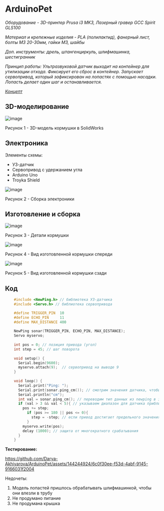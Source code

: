 # ArduinoPet

*Оборудование - 3D-принтер Prusa i3 MK3, Лазерный гравер GCC Spirit GLS100*

*Материал и крепежные изделия - PLA (полилактид), фанерный лист, болты М3 20-30мм, гайки М3, шайбы*

*Доп. инструменты: дрель, штангенциркуль, шлифмашинка, шестигранник*

*Принцип работы: 
Ультразвуковой датчик выходит на контейнер для утилизации отхода. Фиксирует его сброс в контейнер. 
Запускает сервопривод, который зафиксирован на лопастях с помощью насадки. Лопасть делает один шаг и останавливается.*

[*Концепт*](https://docs.google.com/document/d/1xtoP0S_9u98pEW1-OkP4BSuOhZv14ZlKrBwa45-x0Oc/edit)

## 3D-моделирование

![image](CAD/Сборка.png)

Рисунок 1 - 3D-модель кормушки в SolidWorks


## Электроника

Элементы схемы:

- УЗ-датчик
- Сервопривод с удержанием угла
- Arduino Uno
- Troyka Shield

![image](photos/электроника.jpg)

Рисунок 2 - Сборка электроники

## Изготовление и сборка

![image](photos/детали.jpg)

Рисунок 3 - Детали кормушки

![image](photos/спереди.jpg)

Рисунок 4 - Вид изготовленной кормушки спереди

![image](photos/сзади.jpg)

Рисунок 5 - Вид изготовленной кормушки сзади

## Код

```C++
    #include <NewPing.h> // библиотека УЗ-датчика
    #include <Servo.h> // библиотека сервопривода

    #define TRIGGER_PIN  10
    #define ECHO_PIN     11
    #define MAX_DISTANCE 400
     
    NewPing sonar(TRIGGER_PIN, ECHO_PIN, MAX_DISTANCE);
    Servo myservo;
    
    int pos = 0; // позиция привода (угол)
    int step = 45; // шаг поворота
    
    void setup() {
      Serial.begin(9600);
      myservo.attach(9);  // сервопривод на выводе 9
    }
     
    void loop() {
      Serial.print("Ping: ");
      Serial.print(sonar.ping_cm()); // смотрим значения датчика, чтобы определить нужный диапазон для работы
      Serial.println("cm");
      int val = sonar.ping_cm(); // переводим тип данных из newping в int
      if (val > 3 && val < 5){ // указываем диапазон для датчика приближения
        pos += step;
          if (pos >= 180 || pos <= 0){
            step = -step; // если привод достигает предельного значения по углу, меняет направление
          }
        myservo.write(pos);
        delay (1000); // защита от многократного срабатывания
      }
    }
```

**Тестирование:**



https://github.com/Darya-Akhiyarova/ArduinoPet/assets/144244924/6c0f30ee-f53d-4abf-9145-9166031f2004



Недочеты:

1. Модель лопастей пришлось обрабатывать шлифмашинкой, чтобы они влезли в трубу
2. Не продумано питание
3. Не продумана крышка
